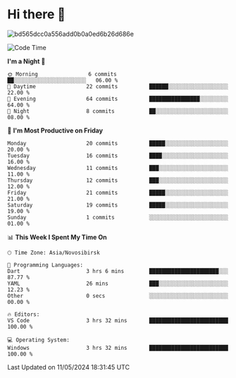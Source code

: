 # Hi there 👋


![bd565dcc0a556add0b0a0ed6b26d686e](https://github.com/Netall0/Netall0/assets/113532176/3b1d4b44-6a21-4538-a6ec-2ba2a7c53f63)



<!--START_SECTION:waka-->
![Code Time](http://img.shields.io/badge/Code%20Time-242%20hrs%2016%20mins-blue)

**I'm a Night 🦉** 

```text
🌞 Morning                6 commits           ██░░░░░░░░░░░░░░░░░░░░░░░   06.00 % 
🌆 Daytime                22 commits          ██████░░░░░░░░░░░░░░░░░░░   22.00 % 
🌃 Evening                64 commits          ████████████████░░░░░░░░░   64.00 % 
🌙 Night                  8 commits           ██░░░░░░░░░░░░░░░░░░░░░░░   08.00 % 
```
📅 **I'm Most Productive on Friday** 

```text
Monday                   20 commits          █████░░░░░░░░░░░░░░░░░░░░   20.00 % 
Tuesday                  16 commits          ████░░░░░░░░░░░░░░░░░░░░░   16.00 % 
Wednesday                11 commits          ███░░░░░░░░░░░░░░░░░░░░░░   11.00 % 
Thursday                 12 commits          ███░░░░░░░░░░░░░░░░░░░░░░   12.00 % 
Friday                   21 commits          █████░░░░░░░░░░░░░░░░░░░░   21.00 % 
Saturday                 19 commits          █████░░░░░░░░░░░░░░░░░░░░   19.00 % 
Sunday                   1 commits           ░░░░░░░░░░░░░░░░░░░░░░░░░   01.00 % 
```


📊 **This Week I Spent My Time On** 

```text
🕑︎ Time Zone: Asia/Novosibirsk

💬 Programming Languages: 
Dart                     3 hrs 6 mins        ██████████████████████░░░   87.77 % 
YAML                     26 mins             ███░░░░░░░░░░░░░░░░░░░░░░   12.23 % 
Other                    0 secs              ░░░░░░░░░░░░░░░░░░░░░░░░░   00.00 % 

🔥 Editors: 
VS Code                  3 hrs 32 mins       █████████████████████████   100.00 % 

💻 Operating System: 
Windows                  3 hrs 32 mins       █████████████████████████   100.00 % 
```


 Last Updated on 11/05/2024 18:31:45 UTC
<!--END_SECTION:waka-->


